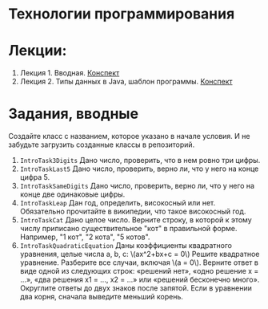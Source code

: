 # Технологии программирования

# Лекции:

1. Лекция 1. Вводная. [Конспект](lecture1.md)
2. Лекция 2. Типы данных в Java, шаблон программы. [Конспект](lecture2.md)

# Задания, вводные

Создайте класс с названием, которое указано в начале условия. И не забудьте загрузить созданные классы в репозиторий.

1. `IntroTask3Digits` Дано число, проверить, что в нем ровно три цифры.
1. `IntroTaskLast5` Дано число, проверить, верно ли, что у него на конце цифра 5.
1. `IntroTaskSameDigits` Дано число, проверить, верно ли, что у него на конце две одинаковые цифры.
1. `IntroTaskLeap` Дан год, определить, високосный или нет. Обязательно прочитайте в википедии, что такое високосный год.
1. `IntroTaskCat` Дано целое число. Верните строку, в которой к этому числу приписано существительное "кот"
   в правильной форме. Например, "1 кот", "2 кота", "5 котов".
1. `IntroTaskQuadraticEquation` Даны коэффициенты квадратного уравнения, целые числа a, b, c: \\(ax^2+bx+c = 0\\) Решите квадратное уравнение.
   Разберите все случаи, включая \\(a = 0\\). Верните ответ в виде одной из следующих строк: «решений нет», «одно решение x = ...»,
   «два решения x1 = ..., x2 = ...» или «решений бесконечно много». Округлите ответы до двух знаков после запятой.
   Если в уравнении два корня, сначала выведите меньший корень.
